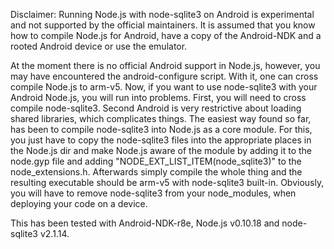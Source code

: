 Disclaimer: Running Node.js with node-sqlite3 on Android is experimental and not supported by the official maintainers.
It is assumed that you know how to compile Node.js for Android, have a copy of the Android-NDK
and a rooted Android device or use the emulator.

At the moment there is no official Android support in Node.js,
however, you may have encountered the android-configure script.
With it, one can cross compile Node.js to arm-v5.
Now, if you want to use node-sqlite3 with your Android Node.js, you will run into problems.
First, you will need to cross compile node-sqlite3.
Second Android is very restrictive about loading shared libraries, which complicates things.
The easiest way found so far, has been to compile node-sqlite3 into Node.js as a core module.
For this, you just have to copy the node-sqlite3 files into the appropriate places in the Node.js dir
and make Node.js aware of the module by adding it to the node.gyp file and adding "NODE_EXT_LIST_ITEM(node_sqlite3)" to the node_extensions.h.
Afterwards simply compile the whole thing and the resulting executable should be arm-v5 with node-sqlite3 built-in.
Obviously, you will have to remove node-sqlite3 from your node_modules, when deploying your code on a device.

This has been tested with Android-NDK-r8e, Node.js v0.10.18 and node-sqlite3 v2.1.14.